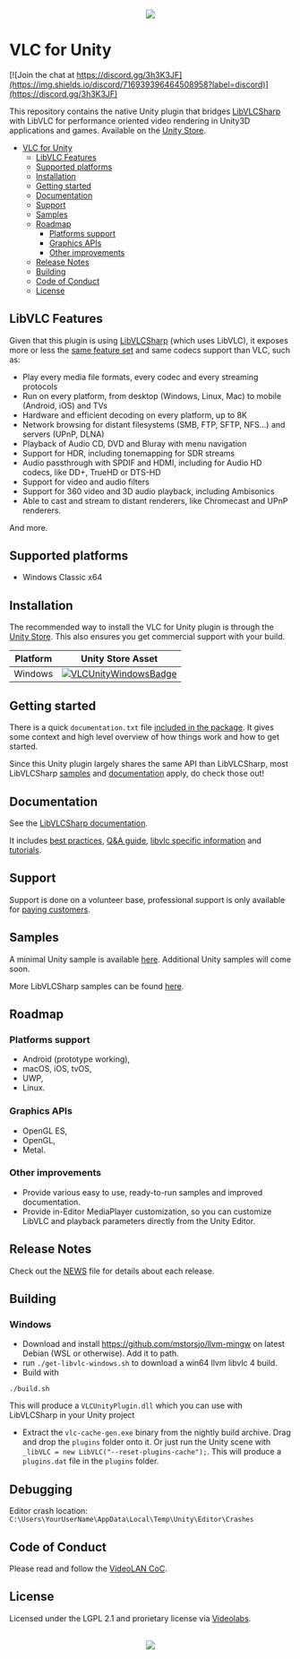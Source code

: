 <h3 align="center">
    <a href="https://assetstore.unity.com/packages/tools/video/vlc-for-unity-windows-133979"><img src="/icons/Social_Media_Image_1200x630.png"/></a>
</h3>

# VLC for Unity

[![Join the chat at https://discord.gg/3h3K3JF](https://img.shields.io/discord/716939396464508958?label=discord)](https://discord.gg/3h3K3JF)

This repository contains the native Unity plugin that bridges [LibVLCSharp](https://code.videolan.org/videolan/LibVLCSharp) with LibVLC for performance oriented video rendering in Unity3D applications and games. Available on the [Unity Store](https://assetstore.unity.com/packages/tools/video/vlc-for-unity-windows-133979).

- [VLC for Unity](#VLC-for-Unity)
  - [LibVLC Features](#LibVLC-Features)
  - [Supported platforms](#Supported-platforms)
  - [Installation](#Installation)
  - [Getting started](#Getting-started)
  - [Documentation](#Documentation)
  - [Support](#Support)
  - [Samples](#Samples)
  - [Roadmap](#Roadmap)
    - [Platforms support](#Platforms-support)
    - [Graphics APIs](#Graphics-APIs)
    - [Other improvements](#Other-improvements)
  - [Release Notes](#Release-Notes)
  - [Building](#Building)
  - [Code of Conduct](#Code-of-Conduct)
  - [License](#License)

## LibVLC Features

Given that this plugin is using [LibVLCSharp](https://code.videolan.org/videolan/LibVLCSharp) (which uses LibVLC), it exposes more or less the [same feature set](https://code.videolan.org/videolan/LibVLCSharp#features) and same codecs support than VLC, such as:

- Play every media file formats, every codec and every streaming protocols
- Run on every platform, from desktop (Windows, Linux, Mac) to mobile (Android, iOS) and TVs
- Hardware and efficient decoding on every platform, up to 8K
- Network browsing for distant filesystems (SMB, FTP, SFTP, NFS...) and servers (UPnP, DLNA)
- Playback of Audio CD, DVD and Bluray with menu navigation
- Support for HDR, including tonemapping for SDR streams
- Audio passthrough with SPDIF and HDMI, including for Audio HD codecs, like DD+, TrueHD or DTS-HD
- Support for video and audio filters
- Support for 360 video and 3D audio playback, including Ambisonics
- Able to cast and stream to distant renderers, like Chromecast and UPnP renderers.

And more.

## Supported platforms

- Windows Classic x64

## Installation

The recommended way to install the VLC for Unity plugin is through the [Unity Store](https://assetstore.unity.com/packages/tools/video/vlc-for-unity-windows-133979). This also ensures you get commercial support with your build.

| Platform          |  Unity Store Asset                              |
| ----------------- | ----------------------------------------------- |
| Windows           | [![VLCUnityWindowsBadge]][VLCUnityWindows]      |

[RVLCUnityWindows]: https://assetstore.unity.com/packages/tools/video/vlc-for-unity-windows-133979
[VLCUnityWindows]: https://assetstore.unity.com/packages/tools/video/vlc-for-unity-windows-133979
[VLCUnityWindowsBadge]: https://img.shields.io/badge/Made%20with-Unity-57b9d3.svg?style=flat&logo=unity

## Getting started

There is a quick `documentation.txt` file [included in the package](./Assets/VLC-Unity-Windows/documentation.txt). It gives some context and high level overview of how things work and how to get started.

Since this Unity plugin largely shares the same API than LibVLCSharp, most LibVLCSharp [samples](https://code.videolan.org/mfkl/libvlcsharp-samples) and [documentation](https://code.videolan.org/videolan/LibVLCSharp/tree/3.x/docs) apply, do check those out!

## Documentation

See the [LibVLCSharp documentation](https://code.videolan.org/videolan/LibVLCSharp/tree/master/docs).

It includes [best practices](https://code.videolan.org/videolan/LibVLCSharp/blob/master/docs/best_practices.md), [Q&A guide](https://code.videolan.org/videolan/LibVLCSharp/blob/master/docs/how_do_I_do_X.md), [libvlc specific information](https://code.videolan.org/videolan/LibVLCSharp/blob/master/docs/libvlc_documentation.md) and [tutorials](https://code.videolan.org/videolan/LibVLCSharp/blob/master/docs/tutorials.md).

## Support

Support is done on a volunteer base, professional support is only available for [paying customers](https://assetstore.unity.com/packages/tools/video/vlc-for-unity-windows-133979).

## Samples

A minimal Unity sample is available [here](./Assets/VLC-Unity-Windows/Scripts/UseRenderingPlugin.cs). Additional Unity samples will come soon.

More LibVLCSharp samples can be found [here](https://code.videolan.org/mfkl/libvlcsharp-samples).

## Roadmap

### Platforms support

- Android (prototype working),
- macOS, iOS, tvOS,
- UWP,
- Linux.

### Graphics APIs

- OpenGL ES,
- OpenGL,
- Metal.

### Other improvements

- Provide various easy to use, ready-to-run samples and improved documentation.
- Provide in-Editor MediaPlayer customization, so you can customize LibVLC and playback parameters directly from the Unity Editor.

## Release Notes

Check out the [NEWS](NEWS) file for details about each release.

## Building

### Windows

- Download and install https://github.com/mstorsjo/llvm-mingw on latest Debian (WSL or otherwise). Add it to path.
- run `./get-libvlc-windows.sh` to download a win64 llvm libvlc 4 build.
- Build with
```
./build.sh
```
This will produce a `VLCUnityPlugin.dll` which you can use with LibVLCSharp in your Unity project
- Extract the `vlc-cache-gen.exe` binary from the nightly build archive. Drag and drop the `plugins` folder onto it. Or just run the Unity scene with `_libVLC = new LibVLC("--reset-plugins-cache");`. This will produce a `plugins.dat` file in the `plugins` folder.

## Debugging

Editor crash location: `C:\Users\YourUserName\AppData\Local\Temp\Unity\Editor\Crashes`

## Code of Conduct

Please read and follow the [VideoLAN CoC](https://wiki.videolan.org/Code_of_Conduct/).

## License

Licensed under the LGPL 2.1 and prorietary license via [Videolabs](https://videolabs.io/).

<br/>
<div align="center">
    <a href="https://assetstore.unity.com/packages/tools/video/vlc-for-unity-windows-133979"><img src="icons/Icon_Image_160x160.png"/></a>
</div>
